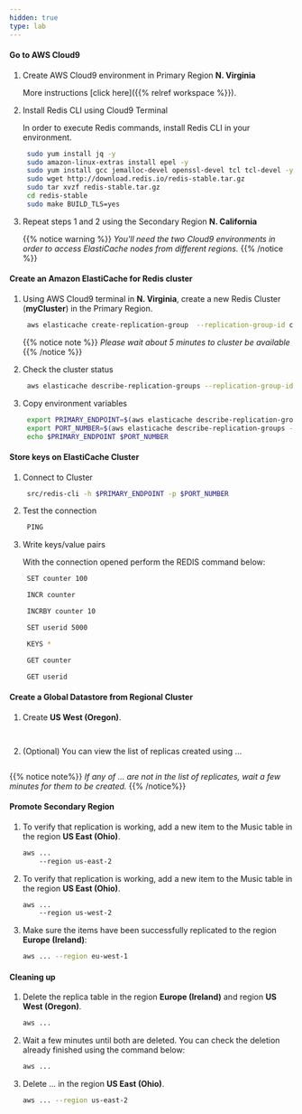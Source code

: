 ```yaml
---
hidden: true
type: lab
---
```



#### Go to AWS Cloud9

1. Create AWS Cloud9 environment in Primary Region **N. Virginia**

   More instructions [click here]({{% relref workspace %}}).

2. Install Redis CLI using Cloud9 Terminal
   
   In order to execute Redis commands, install Redis CLI in your environment.
    ```bash
     sudo yum install jq -y
     sudo amazon-linux-extras install epel -y
     sudo yum install gcc jemalloc-devel openssl-devel tcl tcl-devel -y
     sudo wget http://download.redis.io/redis-stable.tar.gz
     sudo tar xvzf redis-stable.tar.gz
     cd redis-stable
     sudo make BUILD_TLS=yes
    ```

3. Repeat steps 1 and 2 using the Secondary Region **N. California**

   {{% notice warning %}}
   *You'll need the two Cloud9 environments in order to access ElastiCache nodes from different regions.*
   {{% /notice %}}
#### Create an Amazon ElastiCache for Redis cluster

1. Using AWS Cloud9 terminal in **N. Virginia**, create a new Redis Cluster (**myCluster**) in the Primary Region.
    ```bash
     aws elasticache create-replication-group  --replication-group-id cluster-lab --replication-group-description "DR Workshop Labs" --engine redis --cache-node-type cache.r6g.large --region us-east-1
    ```
    
   {{% notice note %}}
   *Please wait about 5 minutes to cluster be available*
   {{% /notice %}}
    

2. Check the cluster status
   ```bash
    aws elasticache describe-replication-groups --replication-group-id cluster-lab --region us-east-1 | jq -r .ReplicationGroups[0].Status
   ```

3. Copy environment variables
    ```bash
     export PRIMARY_ENDPOINT=$(aws elasticache describe-replication-groups --replication-group-id cluster-lab | jq -r '.ReplicationGroups[0].NodeGroups[0].PrimaryEndpoint.Address')
     export PORT_NUMBER=$(aws elasticache describe-replication-groups --replication-group-id cluster-lab | jq -r '.ReplicationGroups[0].NodeGroups[0].PrimaryEndpoint.Port')
     echo $PRIMARY_ENDPOINT $PORT_NUMBER
    ```

#### Store keys on ElastiCache Cluster

1. Connect to Cluster
   ```bash
    src/redis-cli -h $PRIMARY_ENDPOINT -p $PORT_NUMBER
   ```

2. Test the connection
   ```bash
    PING
   ```

3. Write keys/value pairs
   
   With the connection opened perform the REDIS command below:
   ```bash
    SET counter 100
   ```
   ```bash
    INCR counter
   ```

   ```bash
    INCRBY counter 10
   ```

   ```bash
    SET userid 5000 
   ```

   ```bash
    KEYS * 
   ```  

   ```bash
    GET counter 
   ```      
   ```bash
    GET userid 
   ```

   
#### Create a Global Datastore from Regional Cluster

1.  Create  **US West (Oregon)**.
    ```bash
   
    ```

2.  (Optional) You can view the list of replicas created using ...
    ```bash
    
    ```

{{% notice note%}}
*If any of ... are not in the list of replicates, wait a few minutes for them to be created.*
{{% /notice%}}

#### Promote Secondary Region

1.  To verify that replication is working, add a new item to the Music table in the region **US East (Ohio)**.
    ```bash
    aws ...
        --region us-east-2
    ```

2.  To verify that replication is working, add a new item to the Music table in the region **US East (Ohio)**.
    ```bash
    aws ...
        --region us-west-2
    ```

3.  Make sure the items have been successfully replicated to the region **Europe (Ireland)**:
    ```bash
    aws ... --region eu-west-1
    ```

#### Cleaning up

1.  Delete the replica table in the region **Europe (Ireland)** and region **US West (Oregon)**.

    ```bash
    aws ...
    ```

2.  Wait a few minutes until both are deleted. You can check the deletion already finished using the command below:
    ```bash
    aws ...
    ```

3.  Delete ... in the region **US East (Ohio)**.
    ```bash
    aws ... --region us-east-2
    ```
